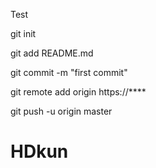 
Test 

git init

git add README.md

git commit -m "first commit"

git remote add origin https://****

git push -u origin master

# HDkun
